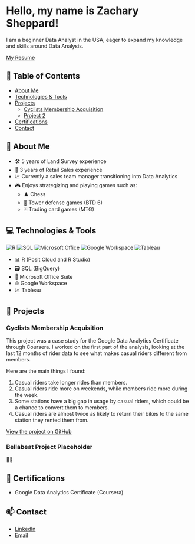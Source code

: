 # Hello, my name is Zachary Sheppard!

I am a beginner Data Analyst in the USA, eager to expand my knowledge and skills around Data Analysis.

[My Resume](https://github.com/fridayanalysis/fridayanalysis/blob/main/02162024_resume.pdf)

## 📑 Table of Contents
- [About Me](#-about-me)
- [Technologies & Tools](#-technologies--tools)
- [Projects](#-projects)
  - [Cyclists Membership Acquisition](#cyclists-membership-acquisition)
  - [Project 2](#project-2)
- [Certifications](#-certifications)
- [Contact](#-contact)

## 👾 About Me

- 🛠️ 5 years of Land Survey experience
- 💼 3 years of Retail Sales experience
- 📈 Currently a sales team manager transitioning into Data Analytics
- 🎮 Enjoys strategizing and playing games such as:
  - ♟️ Chess
  - 🏰 Tower defense games (BTD 6)
  - 🃏 Trading card games (MTG)

## 💻 Technologies & Tools

![R](https://img.shields.io/badge/R-276DC3?style=for-the-badge&logo=r&logoColor=white)
![SQL](https://img.shields.io/badge/SQL-4479A1?style=for-the-badge&logo=postgresql&logoColor=white)
![Microsoft Office](https://img.shields.io/badge/Microsoft_Office-D83B01?style=for-the-badge&logo=microsoft-office&logoColor=white)
![Google Workspace](https://img.shields.io/badge/Google_Workspace-4285F4?style=for-the-badge&logo=google&logoColor=white)
![Tableau](https://img.shields.io/badge/Tableau-E97627?style=for-the-badge&logo=tableau&logoColor=white)

- 📊 R (Posit Cloud and R Studio)
- 🗃️ SQL (BigQuery)
- 📑 Microsoft Office Suite
- 🌐 Google Workspace
- 📈 Tableau

## 📂 Projects

### Cyclists Membership Acquisition

This project was a case study for the Google Data Analytics Certificate through Coursera. I worked on the first part of the analysis, looking at the last 12 months of rider data to see what makes casual riders different from members.

Here are the main things I found:
1. Casual riders take longer rides than members.
2. Casual riders ride more on weekends, while members ride more during the week.
3. Some stations have a big gap in usage by casual riders, which could be a chance to convert them to members.
4. Casual riders are almost twice as likely to return their bikes to the same station they rented them from.

[View the project on GitHub](https://github.com/fridayanalysis/Cyclist-Case-Study)

### Bellabeat Project Placeholder

🕵️‍♀️

## 📜 Certifications

- Google Data Analytics Certificate (Coursera)

## 📫 Contact

- [LinkedIn](https://www.linkedin.com/in/zachary-sheppard-549093335)
- [Email](mailto:fridayanalysis@gmail.com)
